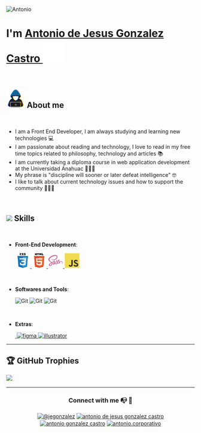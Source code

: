

![Antonio](https://user-images.githubusercontent.com/46658342/230465448-8a9884d3-5b4d-4492-9dde-2620137924c2.png)



<h1 align="left">I'm <a href="https://github.com/Antonio-GC">Antonio de Jesus Gonzalez Castro <a> <img src="https://github.com/Kathryn-Jie/Kathryn-Jie/blob/main/wave.gif" width="60px"/> </h1>

  
<br>

  ## <picture><img src = "https://github.com/0xAbdulKhalid/0xAbdulKhalid/raw/main/assets/mdImages/about_me.gif" width = 50px></picture> **About me**

<picture> </picture>

<br>

- I am a Front End Developer, I am always studying and learning new technologies 💻
- I am passionate about reading and technology, I love to read in my free time topics related to philosophy, technology and articles 📚
- I am currently taking a diploma course in web application development at the Universidad Anahuac 👨🏻‍🎓
- My phrase is "discipline will sooner or later defeat intelligence" 🤓
- I like to talk about current technology issues and how to support the community 👨🏻‍💻
 
 
<br>



## <img src="https://media2.giphy.com/media/QssGEmpkyEOhBCb7e1/giphy.gif?cid=ecf05e47a0n3gi1bfqntqmob8g9aid1oyj2wr3ds3mg700bl&rid=giphy.gif" width ="25"><b> Skills</b>
<br>

    
    
- **Front-End Development**:

  <p align="left"> <a href="https://www.w3schools.com/css/" target="_blank" rel="noreferrer"> <img src="https://raw.githubusercontent.com/devicons/devicon/master/icons/css3/css3-original-wordmark.svg" alt="css3" width="40" height="40"/> </a> <a href="https://www.w3.org/html/" target="_blank" rel="noreferrer"> <img src="https://raw.githubusercontent.com/devicons/devicon/master/icons/html5/html5-original-wordmark.svg" alt="html5" width="40" height="40"/> </a> <a href="https://sass-lang.com" target="_blank" rel="noreferrer"> <img src="https://raw.githubusercontent.com/devicons/devicon/master/icons/sass/sass-original.svg" alt="sass" width="40" height="40"/> </a> <a href="https://developer.mozilla.org/en-US/docs/Web/JavaScript" target="_blank" rel="noreferrer"> <img src="https://raw.githubusercontent.com/devicons/devicon/master/icons/javascript/javascript-original.svg" alt="javascript" width="40" height="40"/> </a>
<br></p>


- **Softwares and Tools**:

    <img src="https://user-images.githubusercontent.com/64439609/212556685-de9a7c04-31b0-43b6-af39-7c82ac13b321.png" width="40" height="40" alt="Git"/>
    <img src="https://user-images.githubusercontent.com/64439609/212556741-81407849-82c8-4926-854f-820e8a644375.png" width="40" height="40" alt="Git"/>
    <img src="https://user-images.githubusercontent.com/64439609/212556802-77a65ec1-aa71-4272-b603-1a57d1914678.png" width="40" height="40" alt="Git"/>

<br>

- **Extras**:

  <p align="left"> <a href="https://www.w3schools.com/css/" target="_blank" rel="noreferrer"> <img <a href="https://www.figma.com/" target="_blank" rel="noreferrer"> <img src="https://www.vectorlogo.zone/logos/figma/figma-icon.svg" alt="figma" width="40" height="40"/> </a><a href="https://www.adobe.com/in/products/illustrator.html" target="_blank" rel="noreferrer"> <img src="https://www.vectorlogo.zone/logos/adobe_illustrator/adobe_illustrator-icon.svg" alt="illustrator" width="40" height="40"/> </a></p>

</p>


-----  


## 🏆 GitHub Trophies
![](https://github-profile-trophy.vercel.app/?username=antonio-gc&theme=discord&no-frame=true&no-bg=true&margin-w=4)
  
-----    

<h3 align="center">Connect with me 📭 📨</h3>
<p align="center">
<a href="https://codepen.io/@jegonzalez" target="blank"><img align="center" src="https://raw.githubusercontent.com/rahuldkjain/github-profile-readme-generator/master/src/images/icons/Social/codepen.svg" alt="@jegonzalez" height="30" width="40" /></a>
<a href="https://linkedin.com/in/antonio de jesus gonzalez castro" target="blank"><img align="center" src="https://raw.githubusercontent.com/rahuldkjain/github-profile-readme-generator/master/src/images/icons/Social/linked-in-alt.svg" alt="antonio de jesus gonzalez castro" height="30" width="40" /></a>
<a href="https://fb.com/antonio gonzalez castro" target="blank"><img align="center" src="https://raw.githubusercontent.com/rahuldkjain/github-profile-readme-generator/master/src/images/icons/Social/facebook.svg" alt="antonio gonzalez castro" height="30" width="40" /></a>
<a href="https://instagram.com/antonio.corporativo" target="blank"><img align="center" src="https://raw.githubusercontent.com/rahuldkjain/github-profile-readme-generator/master/src/images/icons/Social/instagram.svg" alt="antonio.corporativo" height="30" width="40" /></a>
</p>


